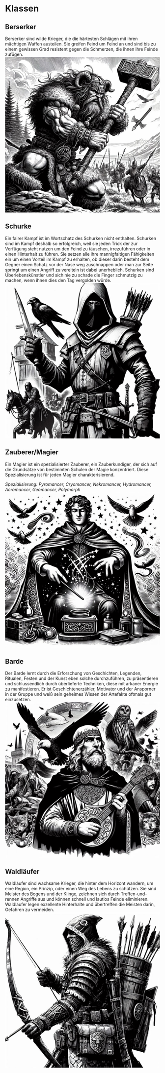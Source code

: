 # Klassen

## Berserker
Berserker sind wilde Krieger, die die härtesten Schlägen mit ihren mächtigen Waffen austeilen. Sie greifen Feind um Feind an und sind bis zu einem gewissen Grad resistent gegen die Schmerzen, die ihnen ihre Feinde zufügen.
![image](/images/berserker.jpg)

## Schurke
Ein fairer Kampf ist im Wortschatz des Schurken nicht enthalten. Schurken sind im Kampf deshalb so erfolgreich, weil sie jeden Trick der zur Verfügung steht nutzen um den Feind zu täuschen, irrezuführen oder in einen Hinterhalt zu führen. Sie setzen alle ihre mannigfaltigen Fähigkeiten ein um einen Vorteil im Kampf zu erhalten, ob dieser darin besteht dem Gegner einen Schatz vor der Nase weg zuschnappen oder man zur Seite springt um einen Angriff zu vereiteln ist dabei unerheblich. Schurken sind Überlebenskünstler und sich nie zu schade die Finger schmutzig zu machen, wenn ihnen dies den Tag vergolden würde.
![image](/images/schurke.jpg)

## Zauberer/Magier
Ein Magier ist ein spezialisierter Zauberer, ein Zauberkundiger, der sich auf die Grundsätze von bestimmten Schulen der Magie konzentriert. Diese Spezialisierung ist für jeden Magier charakterisierend.

*Spezialisierung: Pyromancer, Cryomancer, Nekromancer, Hydromancer, Aeromancer, Geomancer, Polymorph*
![image](/images/magier.jpg)

## Barde
Der Barde lernt durch die Erforschung von Geschichten, Legenden, Ritualen, Festen und der Kunst eben solche durchzuführen, zu präsentieren und schlussendlich durch überlieferte Techniken, diese mit arkaner Energie zu manifestieren. Er ist Geschichtenerzähler, Motivator und der Ansporner in der Gruppe und weiß sein geheimes Wissen der Artefakte oftmals gut einzusetzen.
![image](/images/barde.jpg)

## Waldläufer
Waldläufer sind wachsame Krieger, die hinter dem Horizont wandern, um eine Region, ein Prinzip, oder einen Weg des Lebens zu schützen. Sie sind Meister des Bogens und der Klinge, zeichnen sich durch Treffen-und-rennen Angriffe aus und können schnell und lautlos Feinde eliminieren. Waldläufer legen exzellente Hinterhalte und übertreffen die Meisten darin, Gefahren zu vermeiden.
![image](/images/waldlaeufer.jpg)
